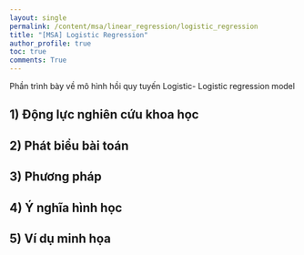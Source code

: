 ```yaml
---
layout: single
permalink: /content/msa/linear_regression/logistic_regression
title: "[MSA] Logistic Regression"
author_profile: true
toc: true
comments: True
---
```


Phần trình bày về mô hình hồi quy tuyến Logistic- Logistic regression model

## 1) Động lực nghiên cứu khoa học

## 2) Phát biểu bài toán

## 3) Phương pháp

## 4) Ý nghĩa hình học

## 5) Ví dụ minh họa